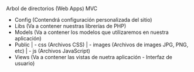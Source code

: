 Arbol de directorios (Web Apps) MVC

- Config (Contendrá configuración personalizada del sitio)
- Libs (Va a contener nuestras librerías de PHP)
- Models (Va a contener los modelos que utilizaremos en nuestra aplicación)
- Public
  | - css (Archivos CSS)
  | - images (Archivos de images JPG, PNG, etc)
  | - js (Archivos JavaScript)
- Views (Va a contener las vistas de nuetra aplicación - Interfaz de usuario)
